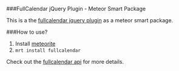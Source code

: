 ###FullCalendar jQuery Plugin - Meteor Smart Package

This is a the [fullcalendar jquery plugin](http://arshaw.com/fullcalendar/) as a meteor smart package.

###How to use?

1. Install [meteorite](https://github.com/oortcloud/meteorite)
2. `mrt install fullcalendar`

Check out the [fullcalendar api](http://arshaw.com/fullcalendar/docs/) for more details.
